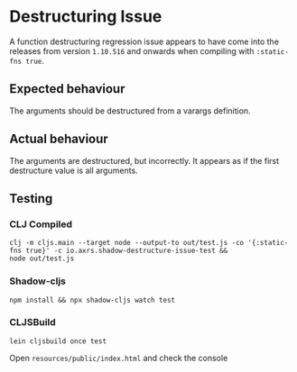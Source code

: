 # Destructuring Issue

A function destructuring regression issue appears to have come into the releases from version `1.10.516` and onwards when compiling with `:static-fns true`.

## Expected behaviour

The arguments should be destructured from a varargs definition.

## Actual behaviour

The arguments are destructured, but incorrectly. It appears as if the first destructure value is all arguments.

## Testing

### CLJ Compiled

```
clj -m cljs.main --target node --output-to out/test.js -co '{:static-fns true}' -c io.axrs.shadow-destructure-issue-test &&
node out/test.js
```

### Shadow-cljs

`npm install && npx shadow-cljs watch test`

### CLJSBuild

`lein cljsbuild once test`

Open `resources/public/index.html` and check the console
